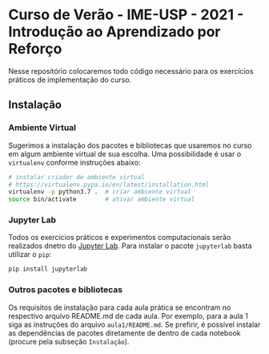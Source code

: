 # Curso de Verão - IME-USP - 2021 - Introdução ao Aprendizado por Reforço

Nesse repositório colocaremos todo código necessário para os exercícios práticos de implementação do curso.


## Instalação


### Ambiente Virtual

Sugerimos a instalação dos pacotes e bibliotecas que usaremos no curso em algum ambiente virtual de sua escolha. Uma possibilidade é usar o `virtualenv` conforme instruções abaixo:

```bash
# instalar criador de ambiente virtual
# https://virtualenv.pypa.io/en/latest/installation.html
virtualenv -p python3.7 .  # criar ambiente virtual
source bin/activate        # ativar ambiente virtual
```

### Jupyter Lab

Todos os exercícios práticos e experimentos computacionais serão realizados dnetro do [Jupyter Lab](https://jupyter.org/). Para instalar o pacote `jupyterlab` basta utilizar o `pip`:

```bash
pip install jupyterlab
```

### Outros pacotes e bibliotecas

Os requisitos de instalação para cada aula prática se encontram no respectivo arquivo README.md de cada aula. Por exemplo, para a aula 1 siga as instruções do arquivo `aula1/README.md`. Se prefirir, é possível instalar as dependências de pacotes diretamente de dentro de cada notebook (procure pela subseção `Instalação`).